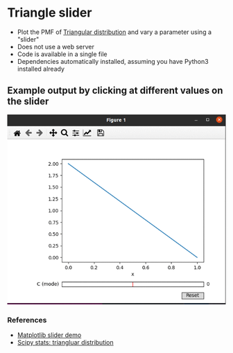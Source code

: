 # Triangle slider
* Plot the PMF of [Triangular distribution](https://en.wikipedia.org/wiki/Triangular_distribution) and vary a parameter using a "slider"
* Does not use a web server
* Code is available in a single file
* Dependencies automatically installed, assuming you have Python3 installed already

## Example output by clicking at different values on the slider
<img src="triangle.gif" width="650">

### References
* [Matplotlib slider demo](https://matplotlib.org/stable/gallery/widgets/slider_demo.html)
* [Scipy stats: triangluar distribution](https://docs.scipy.org/doc/scipy/reference/generated/scipy.stats.triang.html)
